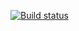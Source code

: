 [![Build status](https://ci.appveyor.com/api/projects/status/lq6hc11tqfwcu9jw?svg=true)](https://ci.appveyor.com/project/Jane-Popova/aqahw-2)
